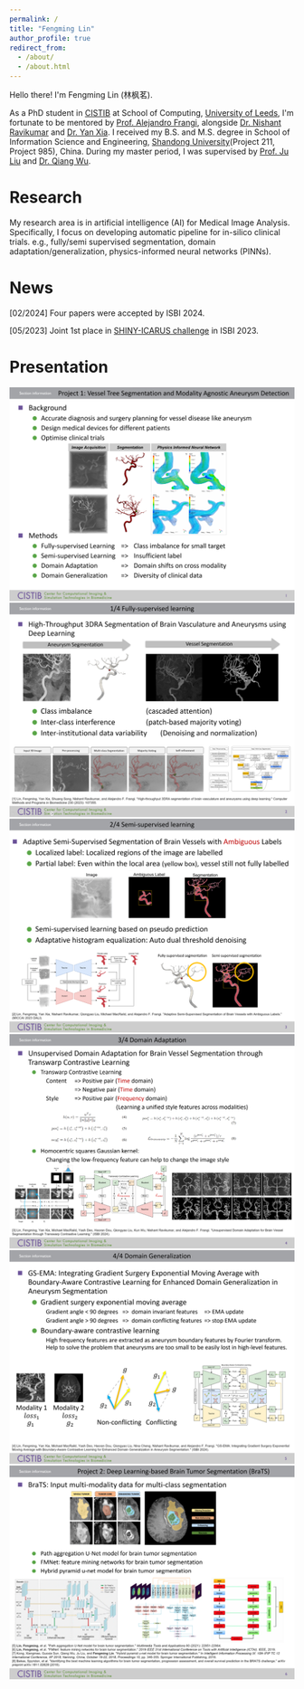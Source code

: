```yaml
---
permalink: /
title: "Fengming Lin"
author_profile: true
redirect_from: 
  - /about/
  - /about.html
---
```


Hello there! I'm Fengming Lin (林枫茗).

As a PhD student in [CISTIB](https://www.cistib.org/members) at School of Computing, [University of Leeds](https://eps.leeds.ac.uk/computing), I'm fortunate to be mentored by [Prof. Alejandro Frangi](https://research.manchester.ac.uk/en/persons/alejandro-frangi), alongside [Dr. Nishant Ravikumar](https://eps.leeds.ac.uk/computing/staff/1846/dr-nishant-ravikumar) and [Dr. Yan Xia](https://www.yannxia.com/). I received my B.S. and M.S. degree in School of Information Science and Engineering, [Shandong University](https://www.en.sdu.edu.cn/)(Project 211, Project 985), China. During my master period, I was supervised by [Prof. Ju Liu](https://brain.sdu.edu.cn/en/info/1090/1163.htm) and [Dr. Qiang Wu](https://brain.sdu.edu.cn/en/info/1090/1115.htm).

Research
======
My research area is in artificial intelligence (AI) for Medical Image Analysis. Specifically, I focus on developing automatic pipeline for in-silico clinical trials. e.g., fully/semi supervised segmentation, domain adaptation/generalization, physics-informed neural networks (PINNs).

News
======
[02/2024] Four papers were accepted by ISBI 2024.

[05/2023] Joint 1st place in [SHINY-ICARUS challenge](https://www.synapse.org/#!Synapse:syn45774070/wiki/619953) in ISBI 2023.

Presentation
======
![PPT01](/images/PPT01.png)
![PPT02](/images/PPT02.png)
![PPT03](/images/PPT03.png)
![PPT04](/images/PPT04.png)
![PPT05](/images/PPT05.png)
![PPT06](/images/PPT06.png)


